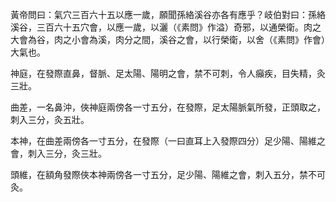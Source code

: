 黃帝問曰：氣穴三百六十五以應一歲，願聞孫絡溪谷亦各有應乎？岐伯對曰：孫絡溪谷，三百六十五穴會，以應一歲，以灑（《素問》作溢）奇邪，以通榮衛。肉之大會為谷，肉之小會為溪，肉分之間，溪谷之會，以行榮衛，以舍（《素問》作會）大氣也。

神庭，在發際直鼻，督脈、足太陽、陽明之會，禁不可刺，令人癲疾，目失精，灸三壯。

曲差，一名鼻沖，俠神庭兩傍各一寸五分，在發際，足太陽脈氣所發，正頭取之，刺入三分，灸五壯。

本神，在曲差兩傍各一寸五分，在發際（一曰直耳上入發際四分）足少陽、陽維之會，刺入三分，灸三壯。

頭維，在額角發際俠本神兩傍各一寸五分，足少陽、陽維之會，刺入五分，禁不可灸。